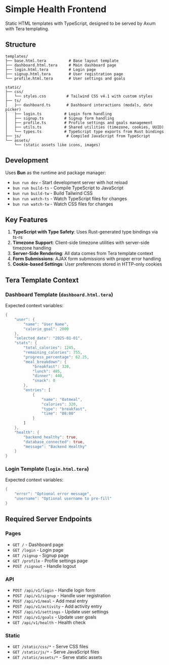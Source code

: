 # Simple Health Frontend

Static HTML templates with TypeScript, designed to be served by Axum with Tera templating.

## Structure

```
templates/
├── base.html.tera          # Base layout template
├── dashboard.html.tera     # Main dashboard page
├── login.html.tera         # Login page
├── signup.html.tera        # User registration page
└── profile.html.tera       # User settings and goals

static/
├── css/
│   └── styles.css         # Tailwind CSS v4.1 with custom styles
├── ts/
│   ├── dashboard.ts       # Dashboard interactions (modals, date picker)
│   ├── login.ts          # Login form handling
│   ├── signup.ts         # Signup form handling
│   ├── profile.ts        # Profile settings and goals management
│   ├── utils.ts          # Shared utilities (timezone, cookies, UUID)
│   └── types.ts          # TypeScript type exports from Rust bindings
├── js/                    # Compiled JavaScript from TypeScript
└── assets/
    └── (static assets like icons, images)
```

## Development

Uses **Bun** as the runtime and package manager:

- `bun run dev` - Start development server with hot reload
- `bun run build-ts` - Compile TypeScript to JavaScript
- `bun run build-tw` - Build Tailwind CSS
- `bun run watch-ts` - Watch TypeScript files for changes
- `bun run watch-tw` - Watch CSS files for changes

## Key Features

1. **TypeScript with Type Safety**: Uses Rust-generated type bindings via ts-rs
2. **Timezone Support**: Client-side timezone utilities with server-side timezone handling
3. **Server-Side Rendering**: All data comes from Tera template context
4. **Form Submissions**: AJAX form submissions with proper error handling
5. **Cookie-based Settings**: User preferences stored in HTTP-only cookies

## Tera Template Context

### Dashboard Template (`dashboard.html.tera`)

Expected context variables:

```rust
{
    "user": {
        "name": "User Name",
        "calorie_goal": 2000
    },
    "selected_date": "2025-01-01",
    "stats": {
        "total_calories": 1245,
        "remaining_calories": 755,
        "progress_percentage": 62.25,
        "meal_breakdown": {
            "breakfast": 320,
            "lunch": 485,
            "dinner": 440,
            "snack": 0
        },
        "entries": [
            {
                "name": "Oatmeal",
                "calories": 320,
                "type": "breakfast",
                "time": "08:00"
            }
        ]
    },
    "health": {
        "backend_healthy": true,
        "database_connected": true,
        "message": "Backend Healthy"
    }
}
```

### Login Template (`login.html.tera`)

Expected context variables:

```rust
{
    "error": "Optional error message",
    "username": "Optional username to pre-fill"
}
```

## Required Server Endpoints

### Pages

- `GET /` - Dashboard page
- `GET /login` - Login page
- `GET /signup` - Signup page
- `GET /profile` - Profile settings page
- `POST /signout` - Handle logout

### API

- `POST /api/v1/login` - Handle login form
- `POST /api/v1/signup` - Handle user registration
- `POST /api/v1/meal` - Add meal entry
- `POST /api/v1/activity` - Add activity entry
- `POST /api/v1/settings` - Update user settings
- `POST /api/v1/goals` - Update user goals
- `GET /api/v1/health` - Health check

### Static

- `GET /static/css/*` - Serve CSS files
- `GET /static/js/*` - Serve JavaScript files
- `GET /static/assets/*` - Serve static assets
